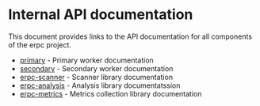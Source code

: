# Internal API documentation

This document provides links to the API documentation for all components of the erpc project.

- [primary](api/primary/index.html) - Primary worker documentation
- [secondary](api/secondary/index.html) - Secondary worker documentation
- [erpc-scanner](api/erpc_scanner/index.html) - Scanner library documentation
- [erpc-analysis](api/erpc_analysis/index.html) - Analysis library documentatssion
- [erpc-metrics](api/erpc_metrics/index.html) - Metrics collection library documentation
